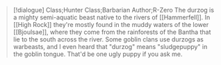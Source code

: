 >[!dialogue] Class;Hunter Class;Barbarian Author;R-Zero
>The durzog is a mighty semi-aquatic beast native to the rivers of [[Hammerfell]]. In [[High Rock]] they're mostly found in the muddy waters of the lower [[Bjoulsae]], where they come from the rainforests of the Bantha that lie to the south across the river. Some goblin clans use durzogs as warbeasts, and I even heard that "durzog" means "sludgepuppy" in the goblin tongue. That'd be one ugly puppy if you ask me.